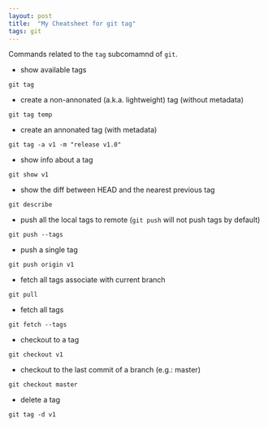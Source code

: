 ```yaml
---
layout: post
title:  "My Cheatsheet for git tag"
tags: git
---
```


Commands related to the `tag` subcomamnd of `git`.

* show available tags
```
git tag
```
* create a non-annonated (a.k.a. lightweight) tag (without metadata)
```
git tag temp
```
* create an annonated tag (with metadata)
```
git tag -a v1 -m "release v1.0"
```
* show info about a tag
```
git show v1
```
* show the diff between HEAD and the nearest previous tag
```
git describe
```
* push all the local tags to remote (`git push` will not push tags by default)
```
git push --tags
```
* push a single tag
```
git push origin v1
```
* fetch all tags associate with current branch
```
git pull
```
* fetch all tags
```
git fetch --tags
```
* checkout to a tag
```
git checkout v1
```
* checkout to the last commit of a branch (e.g.: master)
```
git checkout master
```
* delete a tag
```
git tag -d v1
```
